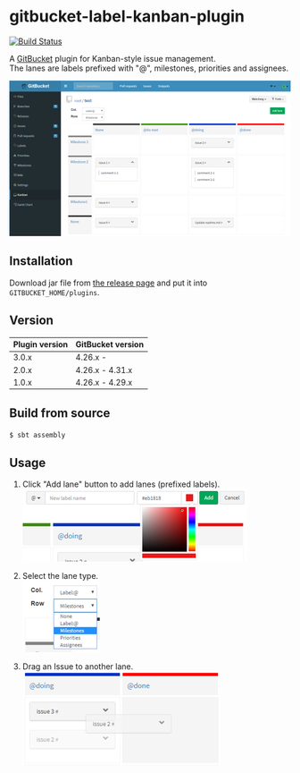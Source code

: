 # gitbucket-label-kanban-plugin
[![Build Status](https://travis-ci.org/kasancode/gitbucket-label-kanban-plugin.svg?branch=master)](https://travis-ci.org/kasancode/gitbucket-label-kanban-plugin)

A [GitBucket](https://github.com/gitbucket/gitbucket) plugin for Kanban-style issue management.  
The lanes are labels prefixed with "@", milestones, priorities and assignees.   

![Screenshot](./doc/screenshot.png)


## Installation

Download jar file from [the release page](https://github.com/kasancode/gitbucket-label-kanban-plugin/releases) and put it into `GITBUCKET_HOME/plugins`.

## Version

Plugin version|GitBucket version
:---|:---
3.0.x|4.26.x -
2.0.x|4.26.x - 4.31.x
1.0.x|4.26.x - 4.29.x

## Build from source

`$ sbt assembly`

## Usage


1. Click "Add lane" button to add lanes (prefixed labels).  
![labelList](./doc/labels.png)

1. Select the lane type.   
![lanes](./doc/keys.png)

1. Drag an Issue to another lane.   
![dragging](./doc/dragging.png)

